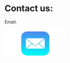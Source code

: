 <!DOCTYPE html>
<html>
<head>

</body>
    <h1>Contact us:</h1>
    <p>Email: </p>
</body>
  
<div class="container">
  <a href="mailto:umarylandigem@gmail.com"> 
  <img class="image" src="email.png" width ="200" height="100">
  <div class="overlay">
</html>
    



